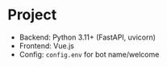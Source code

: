 # Project
- Backend: Python 3.11+ (FastAPI, uvicorn)
- Frontend: Vue.js
- Config: `config.env` for bot name/welcome
